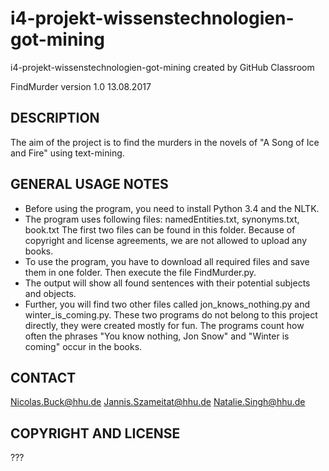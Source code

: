 # i4-projekt-wissenstechnologien-got-mining
i4-projekt-wissenstechnologien-got-mining created by GitHub Classroom

FindMurder version 1.0 
13.08.2017

DESCRIPTION
-----------
The aim of the project is to find the murders in the novels of "A Song of Ice and Fire" using text-mining.

GENERAL USAGE NOTES
-------------------

- Before using the program, you need to install Python 3.4 and the NLTK.
- The program uses following files: namedEntities.txt, synonyms.txt, book.txt
  The first two files can be found in this folder. Because of copyright and license agreements, we are not allowed to upload any books.
- To use the program, you have to download all required files and save them in one folder. Then execute the file FindMurder.py.
- The output will show all found sentences with their potential subjects and objects.
- Further, you will find two other files called jon_knows_nothing.py and winter_is_coming.py. These two programs do not belong to this project directly, they were created mostly for fun. The programs count how often the phrases "You know nothing, Jon Snow" and "Winter is coming" occur in the books.

CONTACT
-------
Nicolas.Buck@hhu.de
Jannis.Szameitat@hhu.de
Natalie.Singh@hhu.de

COPYRIGHT AND LICENSE
---------------------
???
